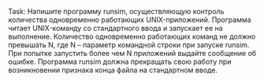 Task:
Напишите программу runsim, осуществляющую контроль количества одновременно работающих UNIX-приложений. Программа читает UNIX-команду со стандартного ввода и запускает ее на выполнение. Количество одновременно работающих команд не должно превышать N, где N – параметр командной строки при запуске runsim. При попытке запустить более чем N приложений выдайте сообщение об ошибке. Программа runsim должна прекращать свою работу при возникновении признака конца файла на стандартном вводе.